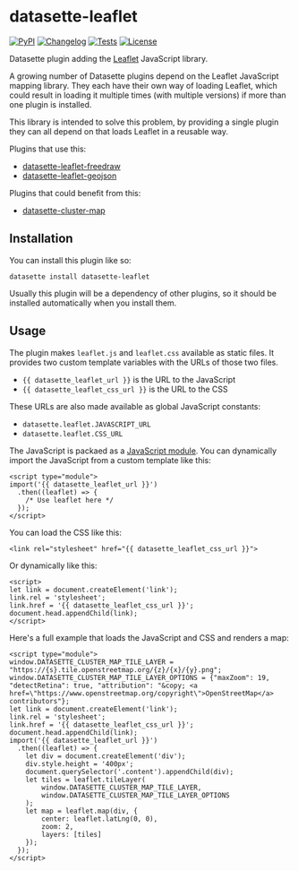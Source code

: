 # datasette-leaflet

[![PyPI](https://img.shields.io/pypi/v/datasette-leaflet.svg)](https://pypi.org/project/datasette-leaflet/)
[![Changelog](https://img.shields.io/github/v/release/simonw/datasette-leaflet?include_prereleases&label=changelog)](https://github.com/simonw/datasette-leaflet/releases)
[![Tests](https://github.com/simonw/datasette-leaflet/workflows/Test/badge.svg)](https://github.com/simonw/datasette-leaflet/actions?query=workflow%3ATest)
[![License](https://img.shields.io/badge/license-Apache%202.0-blue.svg)](https://github.com/simonw/datasette-leaflet/blob/main/LICENSE)

Datasette plugin adding the [Leaflet](https://leafletjs.com/) JavaScript library.

A growing number of Datasette plugins depend on the Leaflet JavaScript mapping library. They each have their own way of loading Leaflet, which could result in loading it multiple times (with multiple versions) if more than one plugin is installed.

This library is intended to solve this problem, by providing a single plugin they can all depend on that loads Leaflet in a reusable way.

Plugins that use this:

- [datasette-leaflet-freedraw](https://datasette.io/plugins/datasette-leaflet-freedraw)
- [datasette-leaflet-geojson](https://datasette.io/plugins/datasette-leaflet-geojson)

Plugins that could benefit from this:

- [datasette-cluster-map](https://datasette.io/plugins/datasette-cluster-map)

## Installation

You can install this plugin like so:

    datasette install datasette-leaflet

Usually this plugin will be a dependency of other plugins, so it should be installed automatically when you install them.

## Usage

The plugin makes `leaflet.js` and `leaflet.css` available as static files. It provides two custom template variables with the URLs of those two files.

- `{{ datasette_leaflet_url }}` is the URL to the JavaScript
- `{{ datasette_leaflet_css_url }}` is the URL to the CSS

These URLs are also made available as global JavaScript constants:

- `datasette.leaflet.JAVASCRIPT_URL`
- `datasette.leaflet.CSS_URL`

The JavaScript is packaed as a [JavaScript module](https://developer.mozilla.org/en-US/docs/Web/JavaScript/Guide/Modules). You can dynamically import the JavaScript from a custom template like this:

```html+jinja
<script type="module">
import('{{ datasette_leaflet_url }}')
  .then((leaflet) => {
    /* Use leaflet here */
  });
</script>
```

You can load the CSS like this:

```html+jinja
<link rel="stylesheet" href="{{ datasette_leaflet_css_url }}">
```

Or dynamically like this:

```html+jinja
<script>
let link = document.createElement('link');
link.rel = 'stylesheet';
link.href = '{{ datasette_leaflet_css_url }}';
document.head.appendChild(link);
</script>
```

Here's a full example that loads the JavaScript and CSS and renders a map:

```html+jinja
<script type="module">
window.DATASETTE_CLUSTER_MAP_TILE_LAYER = "https://{s}.tile.openstreetmap.org/{z}/{x}/{y}.png";
window.DATASETTE_CLUSTER_MAP_TILE_LAYER_OPTIONS = {"maxZoom": 19, "detectRetina": true, "attribution": "&copy; <a href=\"https://www.openstreetmap.org/copyright\">OpenStreetMap</a> contributors"};
let link = document.createElement('link');
link.rel = 'stylesheet';
link.href = '{{ datasette_leaflet_css_url }}';
document.head.appendChild(link);
import('{{ datasette_leaflet_url }}')
  .then((leaflet) => {
    let div = document.createElement('div');
    div.style.height = '400px';
    document.querySelector('.content').appendChild(div);
    let tiles = leaflet.tileLayer(
        window.DATASETTE_CLUSTER_MAP_TILE_LAYER,
        window.DATASETTE_CLUSTER_MAP_TILE_LAYER_OPTIONS
    );
    let map = leaflet.map(div, {
        center: leaflet.latLng(0, 0),
        zoom: 2,
        layers: [tiles]
    });
  });
</script>
```
